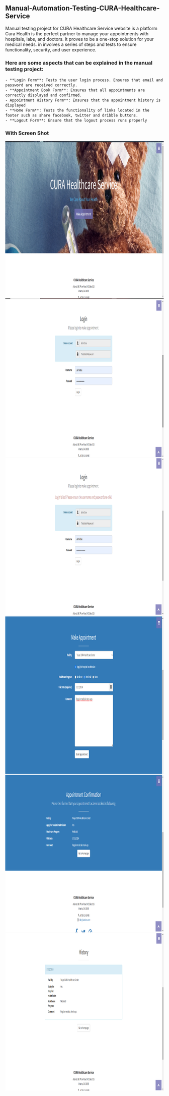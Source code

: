 ## Manual-Automation-Testing-CURA-Healthcare-Service
Manual testing project for CURA Healthcare Service website is a platform Cura Health is the perfect partner to manage your appointments with hospitals, labs, and doctors. It proves to be a one-stop solution for your medical needs. in involves a series of steps and tests to ensure functionality, security, and user experience.

### Here are some aspects that can be explained in the manual testing project:
    - **Login Form**: Tests the user login process. Ensures that email and password are received correctly.
    - **Appointment Book Form**: Ensures that all appointments are correctly displayed and confirmed.
    - Appointment History Form**: Ensures that the appointment history is displayed
    - **Home Form**: Tests the functionality of links located in the footer such as share facebook, twitter and dribble buttons.
    - **Logout Form**: Ensure that the logout process runs properly
    
### With Screen Shot
<img src="Test Script/screenshots/Screenshot (528).png" width=2000 height=500/>

<img src="Test Script/screenshots/Screenshot (529).png" width=2000 height=500/>

<img src="Test Script/screenshots/Screenshot (530).png" width=2000 height=500/>

<img src="Test Script/screenshots/Screenshot (531).png" width=2000 height=500/>

<img src="Test Script/screenshots/Screenshot (532).png" width=2000 height=500/>

<img src="Test Script/screenshots/Screenshot (533).png" width=2000 height=500/>
